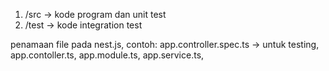 1. /src -> kode program dan unit test
2. /test -> kode integration test

penamaan file pada nest.js, contoh: app.controller.spec.ts -> untuk testing, app.contoller.ts, app.module.ts, app.service.ts, 
